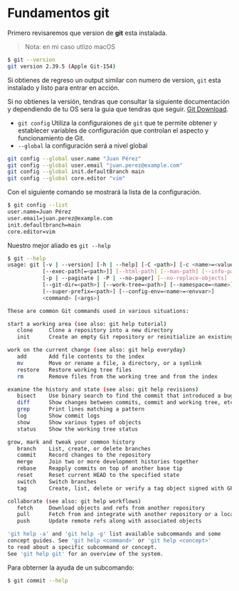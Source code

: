 # Fundamentos **git**

Primero revisaremos que version de **git** esta instalada.

> Nota: en mi caso utlizo macOS

```bash
$ git --version
git version 2.39.5 (Apple Git-154)
```
Si obtienes de regreso un output similar con numero de version, ```git``` esta instalado y listo para entrar en acción.

Si no obtienes la versión, tendras que consultar la siguiente documentación y dependiendo de tu OS sera la guia que tendras que seguir. [Git Download](https://git-scm.com/downloads).

- ```git config``` Utiliza la configuraiones de ```git``` que te permite obtener y establecer variables de configuración que controlan el aspecto y funcionamiento de Git.
- ```--global``` la configuración será a nivel global

```bash
git config --global user.name "Juan Pérez"
git config --global user.email "juan.perez@example.com"
git config --global init.defaultBranch main
git config --global core.editor "vim"
```

Con el siguiente comando se mostrará la lista de la configuración.

```bash
$ git config --list
user.name=Juan Pérez  
user.email=juan.perez@example.com  
init.defaultbranch=main  
core.editor=vim
```

Nuestro mejor aliado es ```git --help```

```bash
$ git --help
usage: git [-v | --version] [-h | --help] [-C <path>] [-c <name>=<value>]
           [--exec-path[=<path>]] [--html-path] [--man-path] [--info-path]
           [-p | --paginate | -P | --no-pager] [--no-replace-objects] [--bare]
           [--git-dir=<path>] [--work-tree=<path>] [--namespace=<name>]
           [--super-prefix=<path>] [--config-env=<name>=<envvar>]
           <command> [<args>]

These are common Git commands used in various situations:

start a working area (see also: git help tutorial)
   clone     Clone a repository into a new directory
   init      Create an empty Git repository or reinitialize an existing one

work on the current change (see also: git help everyday)
   add       Add file contents to the index
   mv        Move or rename a file, a directory, or a symlink
   restore   Restore working tree files
   rm        Remove files from the working tree and from the index

examine the history and state (see also: git help revisions)
   bisect    Use binary search to find the commit that introduced a bug
   diff      Show changes between commits, commit and working tree, etc
   grep      Print lines matching a pattern
   log       Show commit logs
   show      Show various types of objects
   status    Show the working tree status

grow, mark and tweak your common history
   branch    List, create, or delete branches
   commit    Record changes to the repository
   merge     Join two or more development histories together
   rebase    Reapply commits on top of another base tip
   reset     Reset current HEAD to the specified state
   switch    Switch branches
   tag       Create, list, delete or verify a tag object signed with GPG

collaborate (see also: git help workflows)
   fetch     Download objects and refs from another repository
   pull      Fetch from and integrate with another repository or a local branch
   push      Update remote refs along with associated objects

'git help -a' and 'git help -g' list available subcommands and some
concept guides. See 'git help <command>' or 'git help <concept>'
to read about a specific subcommand or concept.
See 'git help git' for an overview of the system.
```

Para obterner la ayuda de un subcomando:

```bash
$ git commit --help
```
